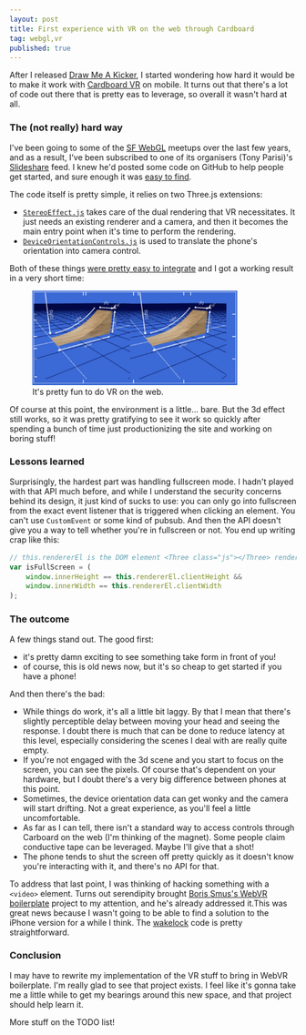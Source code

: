 ```yaml
---
layout: post
title: First experience with VR on the web through Cardboard
tag: webgl,vr
published: true
---
```


After I released [Draw Me A Kicker](/Releasing-Draw-Me-a-Kicker/), I started wondering how hard it would be to make it work with [Cardboard VR](https://www.google.com/get/cardboard/) on mobile. It turns out that there's a lot of code out there that is pretty eas to leverage, so overall it wasn't hard at all.

### The (not really) hard way
I've been going to some of the [SF WebGL](http://www.meetup.com/WebGL-Developers-Meetup/) meetups over the last few years, and as a result, I've been subscribed to one of its organisers (Tony Parisi)'s [Slideshare](http://www.slideshare.net/auradeluxe/vr-without-borders-river-webvr-april-2015) feed. I knew he'd posted some code on GitHub to help people get started, and sure enough it was [easy to find](https://github.com/tparisi/WebVR/blob/master/examples/cube-cardboard.html).

The code itself is pretty simple, it relies on two Three.js extensions:

- [`StereoEffect.js`](https://github.com/mikaelgramont/drawmeakicker/blob/master/public/scripts/StereoEffect.js) takes care of the dual rendering that VR necessitates. It just needs an existing renderer and a camera, and then it becomes the main entry point when it's time to perform the rendering.
- [`DeviceOrientationControls.js`](https://github.com/mikaelgramont/drawmeakicker/blob/master/public/scripts/DeviceOrientationControls.js) is used to translate the phone's orientation into camera control.

Both of these things [were pretty easy to integrate](https://github.com/mikaelgramont/drawmeakicker/commit/a861ab1eb505f0ede044e2b72edc6f84adfbccd9) and I got a working result in a very short time:

<figure class="content-image">
	<img src="../images/vr/dmak-initial.png" alt="Screen capture of the VR mode in Draw Me a Kicker." width="360" height="166" />
	<figcaption>It's pretty fun to do VR on the web.</figcaption>
</figure>

Of course at this point, the environment is a little... bare. But the 3d effect still works, so it was pretty gratifying to see it work so quickly after spending a bunch of time just productionizing the site and working on boring stuff!

### Lessons learned
Surprisingly, the hardest part was handling fullscreen mode. I hadn't played with that API much before, and while I understand the security concerns behind its design, it just kind of sucks to use: you can only go into fullscreen from the exact event listener that is triggered when clicking an element. You can't use `CustomEvent` or some kind of pubsub. And then the API doesn't give you a way to tell whether you're in fullscreen or not. You end up writing crap like this:

```javascript
// this.rendererEl is the DOM element <Three class="js"></Three> renders to.
var isFullScreen = (
	window.innerHeight == this.rendererEl.clientHeight &&
    window.innerWidth == this.rendererEl.clientWidth
);
```
### The outcome
A few things stand out. The good first:

- it's pretty damn exciting to see something take form in front of you!
- of course, this is old news now, but it's so cheap to get started if you have a phone!

And then there's the bad:

- While things do work, it's all a little bit laggy. By that I mean that there's slightly perceptible delay between moving your head and seeing the response. I doubt there is much that can be done to reduce latency at this level, especially considering the scenes I deal with are really quite empty.
- If you're not engaged with the 3d scene and you start to focus on the screen, you can see the pixels. Of course that's dependent on your hardware, but I doubt there's a very big difference between phones at this point.
- Sometimes, the device orientation data can get wonky and the camera will start drifting. Not a great experience, as you'll feel a little uncomfortable.
- As far as I can tell, there isn't a standard way to access controls through Carboard on the web (I'm thinking of the magnet). Some people claim conductive tape can be leveraged. Maybe I'll give that a shot!
- The phone tends to shut the screen off pretty quickly as it doesn't know you're interacting with it, and there's no API for that.

To address that last point, I was thinking of hacking something with a `<video>` element. Turns out serendipity brought [Boris Smus's WebVR boilerplate](https://github.com/borismus/webvr-polyfill) project to my attention, and he's already addressed it.This was great news because I wasn't going to be able to find a solution to the iPhone version for a while I think. The [wakelock](https://github.com/borismus/webvr-boilerplate/blob/master/src/wakelock.js) code is pretty straightforward.

### Conclusion
I may have to rewrite my implementation of the VR stuff to bring in WebVR boilerplate. I'm really glad to see that project exists. I feel like it's gonna take me a little while to get my bearings around this new space, and that project should help learn it.

More stuff on the TODO list!